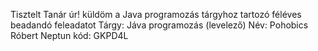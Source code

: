 Tisztelt Tanár úr! küldöm a Java programozás tárgyhoz tartozó féléves beadandó feleadatot
Tárgy: Jáva programozás (levelező)
Név: Pohobics Róbert
Neptun kód: GKPD4L
